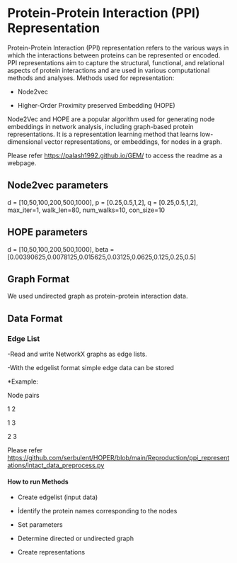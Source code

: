 # Protein-Protein Interaction (PPI) Representation

Protein-Protein Interaction (PPI) representation refers to the various ways in which the interactions between proteins can be represented or encoded. PPI representations aim to capture the structural, functional, and relational aspects of protein interactions and are used in various computational methods and analyses.
Methods used for representation:

* Node2vec

* Higher-Order Proximity preserved Embedding (HOPE)

Node2Vec and HOPE are a popular algorithm used for generating node embeddings in network analysis, including graph-based protein representations. It is a representation learning method that learns low-dimensional vector representations, or embeddings, for nodes in a graph.

Please refer https://palash1992.github.io/GEM/ to access the readme as a webpage.

## Node2vec parameters

d = [10,50,100,200,500,1000],
p = [0.25,0.5,1,2],
q = [0.25,0.5,1,2],
max_iter=1,
walk_len=80,
num_walks=10,
con_size=10

## HOPE parameters

d = [10,50,100,200,500,1000],
beta = [0.00390625,0.0078125,0.015625,0.03125,0.0625,0.125,0.25,0.5]

## Graph Format
We used undirected graph as protein-protein interaction data.

## Data Format
### Edge List
-Read and write NetworkX graphs as edge lists.

-With the edgelist format simple edge data can be stored

*Example:

Node pairs 

1 2

1 3

2 3

Please refer https://github.com/serbulent/HOPER/blob/main/Reproduction/ppi_representations/intact_data_preprocess.py 

#### How to run Methods

* Create edgelist (input data)

* İdentify the protein names corresponding to the nodes

* Set parameters

* Determine directed or undirected graph

* Create representations



